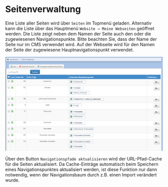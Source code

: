 # Seitenverwaltung

Eine Liste aller Seiten wird über `Seiten` im Topmenü geladen. Alternativ kann die Liste über das Hauptmenü `Website → Meine Webseiten` geöffnet werden. Die Liste zeigt neben dem Namen der Seite auch den oder die zugewiesenen Navigationspunkte. Bitte beachten Sie, dass der Name der Seite nur im CMS verwendet wird. Auf der Webseite wird für den Namen der Seite der zugewiesene Hauptnavigationspunkt verwendet.

![](../../.gitbook/assets/seitenverwaltung_seiten.png)

Über den Button `Navigationspfade aktualisieren` wird der URL-Pfad-Cache für die Seiten aktualisiert. Da Cache-Einträge automatisch beim Speichern eines Navigationspunktes aktualisiert werden, ist diese Funktion nur dann notwendig, wenn der Navigationsbaum durch z.B. einen Import verändert wurde.

